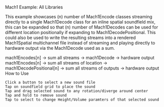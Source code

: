 Mach1 Example: All Libraries

This example showcases (n) number of Mach1Encode classes streaming directly to a single Mach1Decode class for an inline spatial soundfield mix, this can be expanded so that (n) number of Mach1Decodes can be used for different location positionally if expanding to Mach1DecodePositional. This could also be used to write the resulting streams into a rendered Mach1Spatial multichannel file instead of streaming and playing directly to hardware output via the Mach1Decode used as a sum.

mach1Encodes[n] -> sum all streams -> mach1Decode -> hardware output mach1Encodes[n] -> sum all streams of location -> mach1DecodePositional[n] -> sum all streams of outputs -> hardware output
How to Use

    Click a button to select a new sound file
    Tap on soundfield grid to place the sound
    Tap and drag selected sound to any rotation/diverge around center
    Tap and hold to remove sound
    Tap to select to change Height/Volume paramters of that selected sound
